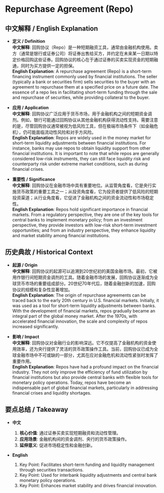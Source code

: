 # Repurchase Agreement (Repo)

## 中文解释 / English Explanation

* **定义 / Definition**  
  **中文解释**: 回购协议（Repo）是一种短期融资工具，通常由金融机构使用。卖方（通常是银行或证券公司）将证券出售给买方，并约定在未来某一日期以特定价格回购这些证券。回购协议的核心在于通过证券的买卖实现资金的短期融通，同时为买方提供一定的担保。  
  **English Explanation**: A repurchase agreement (Repo) is a short-term financing instrument commonly used by financial institutions. The seller (typically a bank or securities firm) sells securities to the buyer with an agreement to repurchase them at a specified price on a future date. The essence of a repo lies in facilitating short-term funding through the sale and repurchase of securities, while providing collateral to the buyer.

* **应用 / Application**  
  **中文解释**: 回购协议广泛应用于货币市场，用于金融机构之间的短期资金调剂。例如，银行可能通过回购协议从其他金融机构获得流动性支持。需要注意的是，尽管回购协议通常被视为低风险工具，但在极端市场条件下（如金融危机），仍可能面临流动性风险和对手方风险。  
  **English Explanation**: Repos are widely used in the money market for short-term liquidity adjustments between financial institutions. For instance, banks may use repos to obtain liquidity support from other financial institutions. It is important to note that while repos are generally considered low-risk instruments, they can still face liquidity risk and counterparty risk under extreme market conditions, such as during financial crises.

* **重要性 / Significance**  
  **中文解释**: 回购协议在金融市场中具有重要地位。从监管角度看，它是央行实施货币政策的重要工具之一；从投资角度看，它为投资者提供了低风险的短期投资渠道；从行业角度看，它促进了金融机构之间的资金流动性和市场稳定性。  
  **English Explanation**: Repos hold significant importance in financial markets. From a regulatory perspective, they are one of the key tools for central banks to implement monetary policy; from an investment perspective, they provide investors with low-risk short-term investment opportunities; and from an industry perspective, they enhance liquidity and market stability among financial institutions.

## 历史典故 / Historical Context

* **起源 / Origin**  
  **中文解释**: 回购协议的起源可以追溯到20世纪初的美国金融市场。最初，它被用作银行间短期资金调剂的工具。随着金融市场的发展，回购协议逐渐成为全球货币市场的重要组成部分。20世纪70年代后，随着金融创新的加速，回购协议的规模和复杂性显著增加。  
  **English Explanation**: The origin of repurchase agreements can be traced back to the early 20th century in U.S. financial markets. Initially, it was used as a tool for short-term liquidity adjustments between banks. With the development of financial markets, repos gradually became an integral part of the global money market. After the 1970s, with accelerated financial innovation, the scale and complexity of repos increased significantly.

* **影响 / Impact**  
  **中文解释**: 回购协议对金融行业的影响深远。它不仅提高了金融机构的资金使用效率，还为央行提供了灵活的货币政策操作工具。当前，回购协议已成为全球金融市场中不可或缺的一部分，尤其在应对金融危机和流动性紧张时发挥了重要作用。  
  **English Explanation**: Repos have had a profound impact on the financial industry. They not only improve the efficiency of fund utilization by financial institutions but also provide central banks with flexible tools for monetary policy operations. Today, repos have become an indispensable part of global financial markets, particularly in addressing financial crises and liquidity shortages.

## 要点总结 / Takeaway

* **中文**  
  1. **核心价值**: 通过证券买卖实现短期融资和流动性管理。
  2. **应用场景**: 金融机构间的资金调剂、央行的货币政策操作。
  3. **延伸意义**: 促进市场稳定性和金融创新。

* **English**  
  1. Key Point: Facilitates short-term funding and liquidity management through securities transactions.
  2. Key Point: Used for interbank liquidity adjustments and central bank monetary policy operations.
  3. Key Point: Enhances market stability and drives financial innovation.